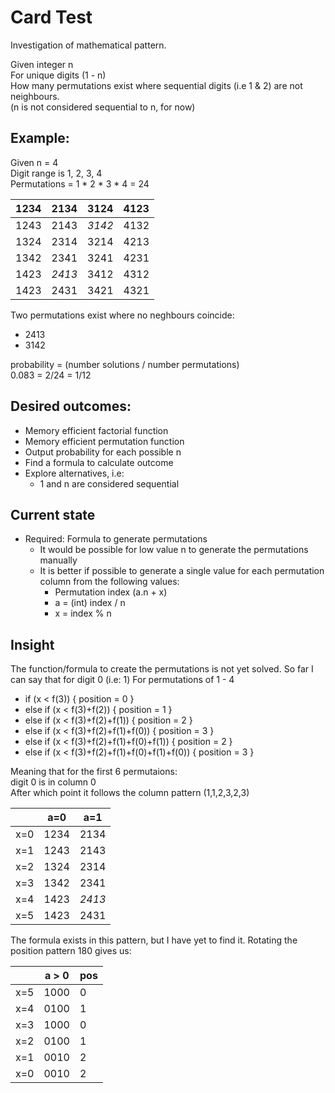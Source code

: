 # Card Test
Investigation of mathematical pattern.

Given integer n  
For unique digits (1 - n)  
How many permutations exist where
sequential digits (i.e 1 & 2) are not neighbours.  
(n is not considered sequential to n, for now)

## Example:   
Given n = 4  
Digit range is 1, 2, 3, 4  
Permutations = 1 * 2 * 3 * 4 = 24  

| 1234 | 2134   | 3124   | 4123 |  
|------|--------|--------|------|
| 1243 | 2143   | *3142* | 4132 |
| 1324 | 2314   | 3214   | 4213 |
| 1342 | 2341   | 3241   | 4231 |
| 1423 | *2413* | 3412   | 4312 |
| 1423 | 2431   | 3421   | 4321 |

Two permutations exist where no neghbours coincide:
- 2413
- 3142

probability = (number solutions / number permutations)  
0.083 = 2/24 = 1/12

## Desired outcomes:
- Memory efficient factorial function
- Memory efficient permutation function
- Output probability for each possible n
- Find a formula to calculate outcome
- Explore alternatives, i.e:
    - 1 and n are considered sequential

## Current state
- Required: Formula to generate permutations
  - It would be possible for low value n to generate the permutations manually
  - It is better if possible to generate a single value for each permutation column from the following values:
    - Permutation index (a.n + x)
    - a = (int) index / n
    - x = index % n


## Insight
The function/formula to create the permutations is not yet solved.
So far I can say that for digit 0 (i.e: 1)
For permutations of 1 - 4
- if (x < f(3)) { position = 0 }
- else if (x < f(3)+f(2)) { position = 1 }
- else if (x < f(3)+f(2)+f(1)) { position = 2 }
- else if (x < f(3)+f(2)+f(1)+f(0)) { position = 3 }
- else if (x < f(3)+f(2)+f(1)+f(0)+f(1)) { position = 2 }
- else if (x < f(3)+f(2)+f(1)+f(0)+f(1)+f(0)) { position = 3 }

Meaning that for the first 6 permutaions:  
digit 0 is in column 0  
After which point it follows the column pattern (1,1,2,3,2,3)  

|  | a=0  | a=1    |  
|-----|------|--------|
| x=0 | 1234 | 2134   |
| x=1 | 1243 | 2143   |
| x=2 | 1324 | 2314   |
| x=3 | 1342 | 2341   |
| x=4 | 1423 | *2413* |
| x=5 | 1423 | 2431   |

The formula exists in this pattern, but I have yet to find it.
Rotating the position pattern 180 gives us:

|  | a > 0 | pos | 
|-----|-------|-----|
| x=5 | 1000  | 0   |
| x=4 | 0100  | 1   |
| x=3 | 1000  | 0   |
| x=2 | 0100  | 1   |
| x=1 | 0010  | 2   |
| x=0 | 0010  | 2   |
